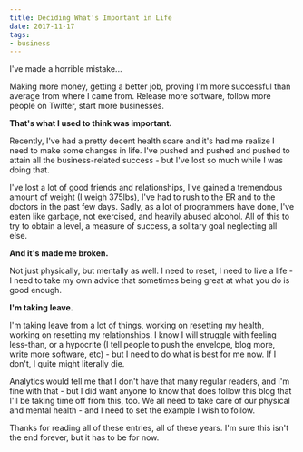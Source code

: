 ```yaml
---
title: Deciding What's Important in Life
date: 2017-11-17
tags:
- business
---
```

I've made a horrible mistake...

<!--more-->

Making more money, getting a better job, proving I'm more successful than average from where I came from.  Release more software, follow more people on Twitter, start more businesses.

**That's what I used to think was important.**

Recently, I've had a pretty decent health scare and it's had me realize I need to make some changes in life.  I've pushed and pushed and pushed to attain all the business-related success - but I've lost so much while I was doing that.  

I've lost a lot of good friends and relationships, I've gained a tremendous amount of weight (I weigh 375lbs), I've had to rush to the ER and to the doctors in the past few days.  Sadly, as a lot of programmers have done, I've eaten like garbage, not exercised, and heavily abused alcohol.  All of this to try to obtain a level, a measure of success, a solitary goal neglecting all else.

**And it's made me broken.**

Not just physically, but mentally as well.  I need to reset, I need to live a life - I need to take my own advice that sometimes being great at what you do is good enough.

**I'm taking leave.**

I'm taking leave from a lot of things, working on resetting my health, working on resetting my relationships.  I know I will struggle with feeling less-than, or a hypocrite (I tell people to push the envelope, blog more, write more software, etc) - but I need to do what is best for me now.  If I don't, I quite might literally die.

Analytics would tell me that I don't have that many regular readers, and I'm fine with that - but I did want anyone to know that does follow this blog that I'll be taking time off from this, too.  We all need to take care of our physical and mental health - and I need to set the example I wish to follow.

Thanks for reading all of these entries, all of these years.  I'm sure this isn't the end forever, but it has to be for now.